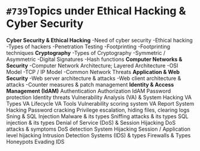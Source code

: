 # **`#739`Topics under Ethical Hacking & Cyber Security**
**Cyber Security & Ethical Hacking**
-Need of cyber security
-Ethical hacking
-Types of hackers
-Penetration Testing
-Footprinting
-Footprinting techniques
**Cryptography**
-Types of Cryptography
-Symmetric / Asymmetric
-Digital Signatures
-Hash functions
**Computer Networks & Security**
-Computer Network Architecture; Layered Architecture
-OSI Model
-TCP / IP Model
-Common Network Threats
**Application & Web Security**
-Web server architecture & attacks
-Web client architecture & attacks
-Counter measures & patch management
**Identity & Access Management (IdAM)**
Authentication
Authorization
IdAM
Password protection
Identity threats
Vulnerability Analysis (VA) & System Hacking
VA Types
VA Lifecycle
VA Tools
Vulnerability scoring system
VA Report
System Hacking
Password cracking
Privilege escalation, hiding files, clearing logs
Sning & SQL Injection
Malware & its types
Sniffing attacks & its types
SQL injection & its types
Denial of Service (DoS) & Session Hijacking
DoS attacks & symptoms
DoS detection
System Hijacking
Session / Application level hijacking
Intrusion Detection Systems (IDS) & types
Firewalls & Types
Honeypots
Evading IDS
